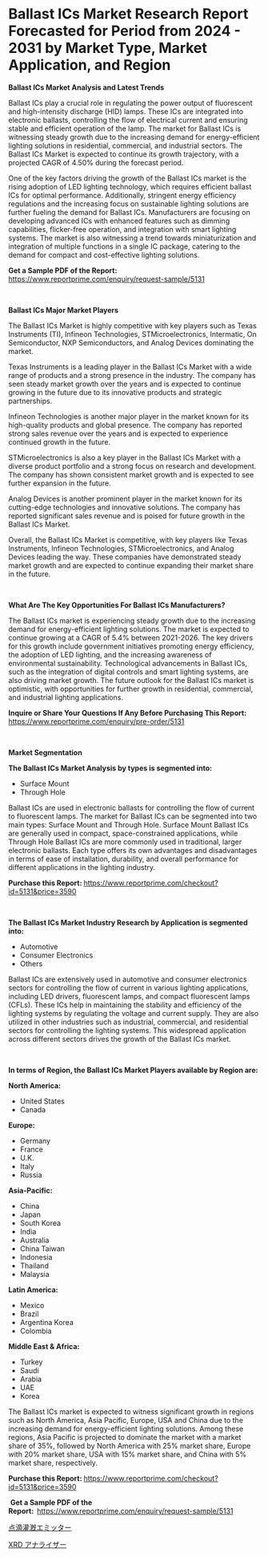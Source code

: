 <p><h1>Ballast ICs Market Research Report Forecasted for Period from 2024 -  2031 by Market Type, Market Application, and Region</h1></p><p><strong>Ballast ICs Market Analysis and Latest Trends</strong></p>
<p><p>Ballast ICs play a crucial role in regulating the power output of fluorescent and high-intensity discharge (HID) lamps. These ICs are integrated into electronic ballasts, controlling the flow of electrical current and ensuring stable and efficient operation of the lamp. The market for Ballast ICs is witnessing steady growth due to the increasing demand for energy-efficient lighting solutions in residential, commercial, and industrial sectors. The Ballast ICs Market is expected to continue its growth trajectory, with a projected CAGR of 4.50% during the forecast period.</p><p>One of the key factors driving the growth of the Ballast ICs market is the rising adoption of LED lighting technology, which requires efficient ballast ICs for optimal performance. Additionally, stringent energy efficiency regulations and the increasing focus on sustainable lighting solutions are further fueling the demand for Ballast ICs. Manufacturers are focusing on developing advanced ICs with enhanced features such as dimming capabilities, flicker-free operation, and integration with smart lighting systems. The market is also witnessing a trend towards miniaturization and integration of multiple functions in a single IC package, catering to the demand for compact and cost-effective lighting solutions.</p></p>
<p><strong>Get a Sample PDF of the Report:&nbsp;</strong> <a href="https://www.reportprime.com/enquiry/request-sample/5131">https://www.reportprime.com/enquiry/request-sample/5131</a></p>
<p>&nbsp;</p>
<p><strong>Ballast ICs Major Market Players</strong></p>
<p><p>The Ballast ICs Market is highly competitive with key players such as Texas Instruments (TI), Infineon Technologies, STMicroelectronics, Intermatic, On Semiconductor, NXP Semiconductors, and Analog Devices dominating the market.</p><p>Texas Instruments is a leading player in the Ballast ICs Market with a wide range of products and a strong presence in the industry. The company has seen steady market growth over the years and is expected to continue growing in the future due to its innovative products and strategic partnerships.</p><p>Infineon Technologies is another major player in the market known for its high-quality products and global presence. The company has reported strong sales revenue over the years and is expected to experience continued growth in the future.</p><p>STMicroelectronics is also a key player in the Ballast ICs Market with a diverse product portfolio and a strong focus on research and development. The company has shown consistent market growth and is expected to see further expansion in the future.</p><p>Analog Devices is another prominent player in the market known for its cutting-edge technologies and innovative solutions. The company has reported significant sales revenue and is poised for future growth in the Ballast ICs Market.</p><p>Overall, the Ballast ICs Market is competitive, with key players like Texas Instruments, Infineon Technologies, STMicroelectronics, and Analog Devices leading the way. These companies have demonstrated steady market growth and are expected to continue expanding their market share in the future.</p></p>
<p>&nbsp;</p>
<p><strong>What Are The Key Opportunities For Ballast ICs Manufacturers?</strong></p>
<p><p>The Ballast ICs market is experiencing steady growth due to the increasing demand for energy-efficient lighting solutions. The market is expected to continue growing at a CAGR of 5.4% between 2021-2026. The key drivers for this growth include government initiatives promoting energy efficiency, the adoption of LED lighting, and the increasing awareness of environmental sustainability. Technological advancements in Ballast ICs, such as the integration of digital controls and smart lighting systems, are also driving market growth. The future outlook for the Ballast ICs market is optimistic, with opportunities for further growth in residential, commercial, and industrial lighting applications.</p></p>
<p><strong>Inquire or Share Your Questions If Any Before Purchasing This Report:</strong> <a href="https://www.reportprime.com/enquiry/pre-order/5131">https://www.reportprime.com/enquiry/pre-order/5131</a></p>
<p>&nbsp;</p>
<p><strong>Market Segmentation</strong></p>
<p><strong>The Ballast ICs Market Analysis by types is segmented into:</strong></p>
<p><ul><li>Surface Mount</li><li>Through Hole</li></ul></p>
<p><p>Ballast ICs are used in electronic ballasts for controlling the flow of current to fluorescent lamps. The market for Ballast ICs can be segmented into two main types: Surface Mount and Through Hole. Surface Mount Ballast ICs are generally used in compact, space-constrained applications, while Through Hole Ballast ICs are more commonly used in traditional, larger electronic ballasts. Each type offers its own advantages and disadvantages in terms of ease of installation, durability, and overall performance for different applications in the lighting industry.</p></p>
<p><strong>Purchase this Report:&nbsp;</strong><a href="https://www.reportprime.com/checkout?id=5131&price=3590">https://www.reportprime.com/checkout?id=5131&price=3590</a></p>
<p>&nbsp;</p>
<p><strong>The Ballast ICs Market Industry Research by Application is segmented into:</strong></p>
<p><ul><li>Automotive</li><li>Consumer Electronics</li><li>Others</li></ul></p>
<p><p>Ballast ICs are extensively used in automotive and consumer electronics sectors for controlling the flow of current in various lighting applications, including LED drivers, fluorescent lamps, and compact fluorescent lamps (CFLs). These ICs help in maintaining the stability and efficiency of the lighting systems by regulating the voltage and current supply. They are also utilized in other industries such as industrial, commercial, and residential sectors for controlling the lighting systems. This widespread application across different sectors drives the growth of the Ballast ICs market.</p></p>
<p>&nbsp;</p>
<p><strong>In terms of Region, the Ballast ICs Market Players available by Region are:</strong></p>
<p>
    <p> <strong> North America: </strong>
        <ul>
            <li>United States</li>
            <li>Canada</li>
        </ul>
        </p> 
    <p> <strong> Europe: </strong>
        <ul>
            <li>Germany</li>
            <li>France</li>
            <li>U.K.</li>
            <li>Italy</li>
            <li>Russia</li>
        </ul>
        </p> 
    <p> <strong> Asia-Pacific: </strong>
        <ul>
            <li>China</li>
            <li>Japan</li>
            <li>South Korea</li>
            <li>India</li>
            <li>Australia</li>
            <li>China Taiwan</li>
            <li>Indonesia</li>
            <li>Thailand</li>
            <li>Malaysia</li>
        </ul>
        </p> 
    <p> <strong> Latin America: </strong>
        <ul>
            <li>Mexico</li>
            <li>Brazil</li>
            <li>Argentina Korea</li>
            <li>Colombia</li>
        </ul>
        </p> 
    <p> <strong> Middle East & Africa: </strong>
        <ul>
            <li>Turkey</li>
            <li>Saudi</li>
            <li>Arabia</li>
            <li>UAE</li>
            <li>Korea</li>
        </ul>
    </p>
    </p>
<p><p>The Ballast ICs market is expected to witness significant growth in regions such as North America, Asia Pacific, Europe, USA and China due to the increasing demand for energy-efficient lighting solutions. Among these regions, Asia Pacific is projected to dominate the market with a market share of 35%, followed by North America with 25% market share, Europe with 20% market share, USA with 15% market share, and China with 5% market share, respectively.</p></p>
<p><strong>Purchase this Report: </strong><a href="https://www.reportprime.com/checkout?id=5131&price=3590">https://www.reportprime.com/checkout?id=5131&price=3590</a></p>
<p>&nbsp;<strong>Get a Sample PDF of the Report:&nbsp;&nbsp;</strong><a href="https://www.reportprime.com/enquiry/request-sample/5131">https://www.reportprime.com/enquiry/request-sample/5131</a></p>
<p><strong></strong></p>
<p><p><a href="https://medium.com/@a.d.michael1/%E3%83%88%E3%83%AA%E3%83%83%E3%83%97%E7%81%8C%E6%BC%91%E3%82%A8%E3%83%9F%E3%83%83%E3%82%BF%E3%83%BC%E5%B8%82%E5%A0%B4%E3%82%B7%E3%82%A7%E3%82%A2%E3%81%AE%E9%80%B2%E5%8C%96%E3%81%A8%E5%B8%82%E5%A0%B4%E6%88%90%E9%95%B7%E3%83%88%E3%83%AC%E3%83%B3%E3%83%89-2024%E5%B9%B4-2031%E5%B9%B4-16f87961a65d">点滴灌漑エミッター</a></p><p><a href="https://medium.com/@jodyomenick9056/xrd%E3%82%A2%E3%83%8A%E3%83%A9%E3%82%A4%E3%82%B6%E3%83%BC%E5%B8%82%E5%A0%B4%E3%81%AE%E3%83%88%E3%83%AC%E3%83%B3%E3%83%89%E3%81%A8%E5%B8%82%E5%A0%B4%E5%88%86%E6%9E%90%E3%81%AF-2024%E5%B9%B4%E3%81%8B%E3%82%892031%E5%B9%B4%E3%81%BE%E3%81%A7%E3%81%AE%E6%9C%9F%E9%96%93%E3%81%AB%E4%BA%88%E6%B8%AC%E3%81%95%E3%82%8C%E3%81%A6%E3%81%84%E3%81%BE%E3%81%99-1cc279b2dcc6">XRD アナライザー</a></p></p>